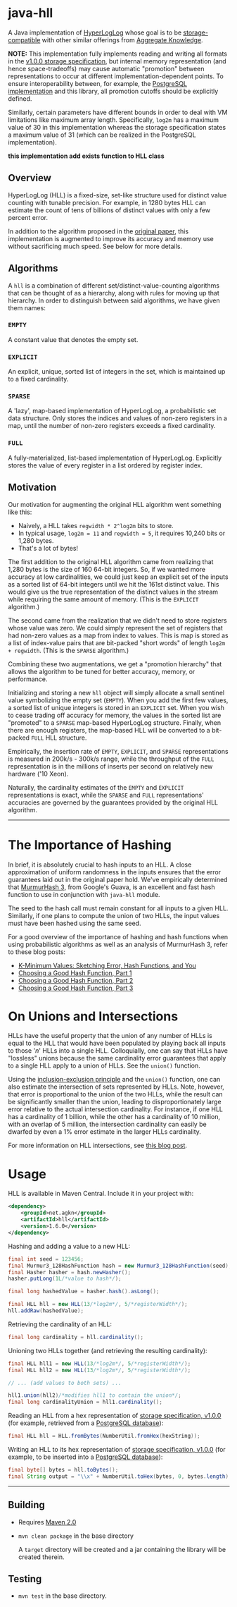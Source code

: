 java-hll
========

A Java implementation of [HyperLogLog](http://algo.inria.fr/flajolet/Publications/FlFuGaMe07.pdf) whose goal is to be [storage-compatible](https://github.com/aggregateknowledge/hll-storage-spec) with other similar offerings from [Aggregate Knowledge](http://blog.aggregateknowledge.com/).


**NOTE:** This implementation fully implements reading and writing all formats in the [v1.0.0 storage specification](https://github.com/aggregateknowledge/hll-storage-spec/blob/v1.0.0/STORAGE.md), but internal memory representation (and hence space-tradeoffs) may cause automatic "promotion" between representations to occur at different implementation-dependent points. To ensure interoperability between, for example, the [PostgreSQL implementation](https://github.com/aggregateknowledge/postgresql-hll) and this library, all promotion cutoffs should be explicitly defined.

Similarly, certain parameters have different bounds in order to deal with VM limitations like maximum array length. Specifically, `log2m` has a maximum value of 30 in this implementation whereas the storage specification states a maximum value of 31 (which can be realized in the PostgreSQL implementation).

**this implementation add exists function to HLL class**

Overview
--------

HyperLogLog (HLL) is a fixed-size, set-like structure used for distinct value counting with tunable precision. For example, in 1280 bytes HLL can estimate the count of tens of billions of distinct values with only a few percent error.

In addition to the algorithm proposed in the [original paper](http://algo.inria.fr/flajolet/Publications/FlFuGaMe07.pdf), this implementation is augmented to improve its accuracy and memory use without sacrificing much speed. See below for more details.

Algorithms
----------

A `hll` is a combination of different set/distinct-value-counting algorithms that can be thought of as a hierarchy, along with rules for moving up that hierarchy. In order to distinguish between said algorithms, we have given them names:

### `EMPTY` ###
A constant value that denotes the empty set.

### `EXPLICIT` ###
An explicit, unique, sorted list of integers in the set, which is maintained up to a fixed cardinality.

### `SPARSE` ###
A 'lazy', map-based implementation of HyperLogLog, a probabilistic set data structure. Only stores the indices and values of non-zero registers in a map, until the number of non-zero registers exceeds a fixed cardinality.

### `FULL` ###
A fully-materialized, list-based implementation of HyperLogLog. Explicitly stores the value of every register in a list ordered by register index.

Motivation
----------

Our motivation for augmenting the original HLL algorithm went something like this:

* Naively, a HLL takes `regwidth * 2^log2m` bits to store.
* In typical usage, `log2m = 11` and `regwidth = 5`, it requires 10,240 bits or 1,280 bytes.
* That's a lot of bytes!

The first addition to the original HLL algorithm came from realizing that 1,280 bytes is the size of 160 64-bit integers. So, if we wanted more accuracy at low cardinalities, we could just keep an explicit set of the inputs as a sorted list of 64-bit integers until we hit the 161st distinct value. This would give us the true representation of the distinct values in the stream while requiring the same amount of memory. (This is the `EXPLICIT` algorithm.)

The second came from the realization that we didn't need to store registers whose value was zero. We could simply represent the set of registers that had non-zero values as a map from index to values. This is map is stored as a list of index-value pairs that are bit-packed "short words" of length `log2m + regwidth`. (This is the `SPARSE` algorithm.)

Combining these two augmentations, we get a "promotion hierarchy" that allows the algorithm to be tuned for better accuracy, memory, or performance.

Initializing and storing a new `hll` object will simply allocate a small sentinel value symbolizing the empty set (`EMPTY`). When you add the first few values, a sorted list of unique integers is stored in an `EXPLICIT` set. When you wish to cease trading off accuracy for memory, the values in the sorted list are "promoted" to a `SPARSE` map-based HyperLogLog structure. Finally, when there are enough registers, the map-based HLL will be converted to a bit-packed `FULL` HLL structure.

Empirically, the insertion rate of `EMPTY`, `EXPLICIT`, and `SPARSE` representations is measured in 200k/s - 300k/s range, while the throughput of the `FULL` representation is in the millions of inserts per second on relatively new hardware ('10 Xeon).

Naturally, the cardinality estimates of the `EMPTY` and `EXPLICIT` representations is exact, while the `SPARSE` and `FULL` representations' accuracies are governed by the guarantees provided by the original HLL algorithm.

* * * * * * * * * * * * * * * * * * * * * * * * *


The Importance of Hashing
=========================

In brief, it is absolutely crucial to hash inputs to an HLL. A close approximation of uniform randomness in the inputs ensures that the error guarantees laid out in the original paper hold. We've empirically determined that [MurmurHash 3](http://guava-libraries.googlecode.com/git/guava/src/com/google/common/hash/Murmur3_128HashFunction.java), from Google's Guava, is an excellent and fast hash function to use in conjunction with `java-hll` module.

The seed to the hash call must remain constant for all inputs to a given HLL.  Similarly, if one plans to compute the union of two HLLs, the input values must have been hashed using the same seed.

For a good overview of the importance of hashing and hash functions when using probabilistic algorithms as well as an analysis of MurmurHash 3, refer to these blog posts:

* [K-Minimum Values: Sketching Error, Hash Functions, and You](http://blog.aggregateknowledge.com/2012/08/20/k-minimum-values-sketching-error-hash-functions-and-you/)
* [Choosing a Good Hash Function, Part 1](http://blog.aggregateknowledge.com/2011/12/05/choosing-a-good-hash-function-part-1/)
* [Choosing a Good Hash Function, Part 2](http://blog.aggregateknowledge.com/2011/12/29/choosing-a-good-hash-function-part-2/)
* [Choosing a Good Hash Function, Part 3](http://blog.aggregateknowledge.com/2012/02/02/choosing-a-good-hash-function-part-3/)


On Unions and Intersections
===========================

HLLs have the useful property that the union of any number of HLLs is equal to the HLL that would have been populated by playing back all inputs to those '_n_' HLLs into a single HLL. Colloquially, one can say that HLLs have "lossless" unions because the same cardinality error guarantees that apply to a single HLL apply to a union of HLLs. See the `union()` function.

Using the [inclusion-exclusion principle](http://en.wikipedia.org/wiki/Inclusion%E2%80%93exclusion_principle) and the `union()` function, one can also estimate the intersection of sets represented by HLLs. Note, however, that error is proportional to the union of the two HLLs, while the result can be significantly smaller than the union, leading to disproportionately large error relative to the actual intersection cardinality. For instance, if one HLL has a cardinality of 1 billion, while the other has a cardinality of 10 million, with an overlap of 5 million, the intersection cardinality can easily be dwarfed by even a 1% error estimate in the larger HLLs cardinality.

For more information on HLL intersections, see [this blog post](http://blog.aggregateknowledge.com/2012/12/17/hll-intersections-2/).

Usage
=====

HLL is available in Maven Central. Include it in your project with:

```xml
<dependency>
    <groupId>net.agkn</groupId>
    <artifactId>hll</artifactId>
    <version>1.6.0</version>
</dependency>
```


Hashing and adding a value to a new HLL:

```java
final int seed = 123456;
final Murmur3_128HashFunction hash = new Murmur3_128HashFunction(seed);
final Hasher hasher = hash.newHasher();
hasher.putLong(1L/*value to hash*/);

final long hashedValue = hasher.hash().asLong();

final HLL hll = new HLL(13/*log2m*/, 5/*registerWidth*/);
hll.addRaw(hashedValue);
```

Retrieving the cardinality of an HLL:

```java
final long cardinality = hll.cardinality();
```

Unioning two HLLs together (and retrieving the resulting cardinality):

```java
final HLL hll1 = new HLL(13/*log2m*/, 5/*registerWidth*/);
final HLL hll2 = new HLL(13/*log2m*/, 5/*registerWidth*/);

// ... (add values to both sets) ...

hll1.union(hll2)/*modifies hll1 to contain the union*/;
final long cardinalityUnion = hll1.cardinality();
```

Reading an HLL from a hex representation of [storage specification, v1.0.0](https://github.com/aggregateknowledge/hll-storage-spec/blob/v1.0.0/STORAGE.md) (for example, retrieved from a [PostgreSQL database](https://github.com/aggregateknowledge/postgresql-hll)):

```java
final HLL hll = HLL.fromBytes(NumberUtil.fromHex(hexString));
```

Writing an HLL to its hex representation of [storage specification, v1.0.0](https://github.com/aggregateknowledge/hll-storage-spec/blob/v1.0.0/STORAGE.md) (for example, to be inserted into a [PostgreSQL database](https://github.com/aggregateknowledge/postgresql-hll)):

```java
final byte[] bytes = hll.toBytes();
final String output = "\\x" + NumberUtil.toHex(bytes, 0, bytes.length)
```

* * * * * * * * * * * * * * * * * * * * * * * * * * * * * * * * * * * * * * * * * *

Building
--------

*  Requires [Maven 2.0](http://maven.apache.org/)
*  `mvn clean package` in the base directory

   A `target` directory will be created and a jar containing the library will be created therein.


Testing
-------

*  `mvn test` in the base directory.
